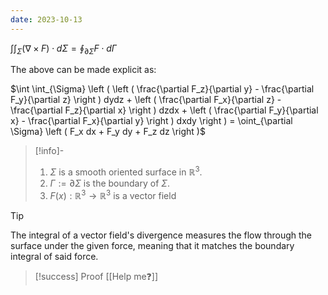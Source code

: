 ```yaml
---
date: 2023-10-13
---
```

$\int \int_{\Sigma} (\nabla \times F) \cdot d \Sigma = \oint_{\partial \Sigma} F \cdot d \Gamma$ 

The above can be made explicit as:

$\int \int_{\Sigma} \left ( \left ( \frac{\partial F_z}{\partial y} - \frac{\partial F_y}{\partial z} \right ) dydz + \left ( \frac{\partial F_x}{\partial z} - \frac{\partial F_z}{\partial x} \right ) dzdx + \left ( \frac{\partial F_y}{\partial x} - \frac{\partial F_x}{\partial y} \right ) dxdy \right ) = \oint_{\partial \Sigma} \left ( F_x dx + F_y dy + F_z dz \right )$

>[!info]-
> 1. $\Sigma$ is a smooth oriented surface in $\mathbb{R}^3$.
> 2. $\Gamma := \partial \Sigma$ is the boundary of $\Sigma$. 
> 3. $F(x) : \mathbb{R}^3 \rightarrow \mathbb{R}^3$  is a vector field

>[!tip]
> The integral of a vector field's divergence measures the flow through the surface under the given force, meaning that it matches the boundary integral of said force.

>[!success] Proof
> [[Help me❓]]
